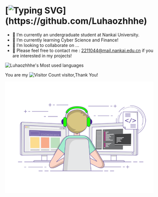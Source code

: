 # [![Typing SVG](https://readme-typing-svg.demolab.com?font=Fira+Code&pause=1000&width=435&lines=Hi%F0%9F%91%8B%2C+I'm+Luhaozhhhe!;Welcome+to+my+homepage!)](https://github.com/Luhaozhhhe)



- 🔭 I’m currently an undergraduate student at Nankai University.
- 🌱 I’m currently learning Cyber Science and Finance!
- 👯 I’m looking to collaborate on ...
- 🤔 Please feel free to contact me : 2211044@mail.nankai.edu.cn if you are interested in my projects!



![Luhaozhhhe's Most used languages](https://github-readme-stats.vercel.app/api/top-langs/?username=Luhaozhhhe&layout=compact&hide_border=true&langs_count=10)

You are my ![Visitor Count](https://profile-counter.glitch.me/Luhaozhhhe/count.svg) visitor,Thank You!



<img  top='60' alt="GIF" src="https://raw.githubusercontent.com/devSouvik/devSouvik/master/gif3.gif" width="480"/>
